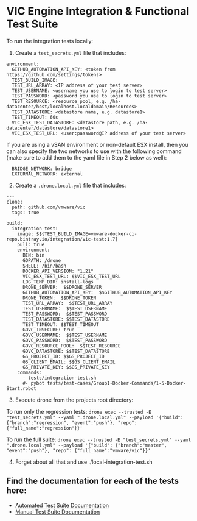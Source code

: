 # VIC Engine Integration & Functional Test Suite

To run the integration tests locally:

1. Create a `test_secrets.yml` file that includes:

  ```
  environment:
    GITHUB_AUTOMATION_API_KEY: <token from https://github.com/settings/tokens>
    TEST_BUILD_IMAGE:
    TEST_URL_ARRAY: <IP address of your test server>
    TEST_USERNAME: <username you use to login to test server>
    TEST_PASSWORD: <password you use to login to test server>
    TEST_RESOURCE: <resource pool, e.g. /ha-datacenter/host/localhost.localdomain/Resources>
    TEST_DATASTORE: <datastore name, e.g. datastore1>
    TEST_TIMEOUT: 60s
    VIC_ESX_TEST_DATASTORE: <datastore path, e.g. /ha-datacenter/datastore/datastore1>
    VIC_ESX_TEST_URL: <user:password@IP address of your test server>
  ```

If you are using a vSAN environment or non-default ESX install, then you can also specify the two networks to use with the following command (make sure to add them to the yaml file in Step 2 below as well):

  ```
    BRIDGE_NETWORK: bridge
    EXTERNAL_NETWORK: external
  ```

2. Create a `.drone.local.yml` file that includes:

  ```
  ---
  clone:
    path: github.com/vmware/vic
    tags: true

  build:
    integration-test:
      image: $${TEST_BUILD_IMAGE=vmware-docker-ci-repo.bintray.io/integration/vic-test:1.7}
      pull: true
      environment:
        BIN: bin
        GOPATH: /drone
        SHELL: /bin/bash
        DOCKER_API_VERSION: "1.21"
        VIC_ESX_TEST_URL: $$VIC_ESX_TEST_URL
        LOG_TEMP_DIR: install-logs
        DRONE_SERVER:  $$DRONE_SERVER
        GITHUB_AUTOMATION_API_KEY:  $$GITHUB_AUTOMATION_API_KEY
        DRONE_TOKEN:  $$DRONE_TOKEN
        TEST_URL_ARRAY:  $$TEST_URL_ARRAY
        TEST_USERNAME:  $$TEST_USERNAME
        TEST_PASSWORD:  $$TEST_PASSWORD
        TEST_DATASTORE: $$TEST_DATASTORE
        TEST_TIMEOUT: $$TEST_TIMEOUT
        GOVC_INSECURE: true
        GOVC_USERNAME:  $$TEST_USERNAME
        GOVC_PASSWORD:  $$TEST_PASSWORD
        GOVC_RESOURCE_POOL:  $$TEST_RESOURCE
        GOVC_DATASTORE: $$TEST_DATASTORE
        GS_PROJECT_ID: $$GS_PROJECT_ID
        GS_CLIENT_EMAIL: $$GS_CLIENT_EMAIL
        GS_PRIVATE_KEY: $$GS_PRIVATE_KEY
      commands:
        - tests/integration-test.sh
        #- pybot tests/test-cases/Group1-Docker-Commands/1-5-Docker-Start.robot
  ```

3. Execute drone from the projects root directory:

To run only the regression tests:
`drone exec --trusted -E "test_secrets.yml" --yaml ".drone.local.yml" --payload '{"build": {"branch":"regression", "event":"push"}, "repo": {"full_name":"regression"}}'`

To run the full suite:
`drone exec --trusted -E "test_secrets.yml" --yaml ".drone.local.yml" --payload '{"build": {"branch":"master", "event":"push"}, "repo": {"full_name":"vmware/vic"}}'`

4. Forget about all that and use ./local-integration-test.sh

## Find the documentation for each of the tests here:

* [Automated Test Suite Documentation](test-cases/TestGroups.md)
* [Manual Test Suite Documentation](manual-test-cases/TestGroups.md)
